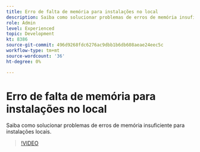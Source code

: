```yaml
---
title: Erro de falta de memória para instalações no local
description: Saiba como solucionar problemas de erros de memória insuficiente para instalações locais.
role: Admin
level: Experienced
topic: Development
kt: 8386
source-git-commit: 496d9268fdc6276ac9dbb1b6db608aeae24eec5c
workflow-type: tm+mt
source-wordcount: '36'
ht-degree: 0%

---
```



# Erro de falta de memória para instalações no local

Saiba como solucionar problemas de erros de memória insuficiente para instalações locais.

>[!VIDEO](https://video.tv.adobe.com/v/335891?quality=12)
